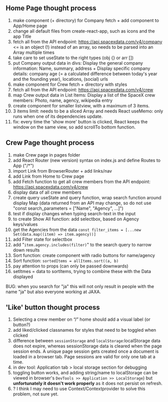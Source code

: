 ## Home Page thought process

1. make component (+ directory) for Company fetch + add component to App/Home page
2. change all default files from create-react-app, such as icons and the app Title
3. fetch all from the API endpoint: https://api.spacexdata.com/v4/company <= is an object (!) instead of an array, so needs to be parsed into an Array multiple times
4. take care to set useState to the right types (obj {} or arr [])
5. put Company output data in divs: Display the general company information: Name, summary, address + Display specific company details: company age (= a calculated difference between today's year and the founding year), locations, (social) urls
6. make component for Crew fetch + directory with styles
7. fetch all from the API endpoint: https://api.spacexdata.com/v4/crew
8. map Crew output data in List Items: Display a list of the SpaceX crew members: Photo, name, agency, wikipedia entry
9. create component for smaller listview, with a maximum of 3 items.
10. 3 items limit: needs to be a sliced Array and needs React useMemo: only runs when one of its dependencies update.
11. fix: every time the 'show more' button is clicked, React keeps the window on the same view, so add scrollTo bottom function.

## Crew Page thought process

1. make Crew page in pages folder
2. add React Router (new version) syntax on index.js and define Routes to App ("/*")
3. import Link from BrowserRouter + add links/nav
4. add Link from Home to Crew page
5. add Fetch function to get all crew members from the API endpoint: https://api.spacexdata.com/v4/crew
6. display data of all crew members
7. create query useState and query function, wrap search function around display Map (data returned from an API may change, so do not use "const search_parameters = ["Name", "Agency", ...]")
8. test if display changes when typing search-text in the input
9. to create Show All function: add selectbox, based on Agency keys/values
10. get the Agencies from the data `const filter_items = [...new Set(data.map((item) => item.agency))]`
11. add Filter state for selectbox
12. add "`item.agency.includes(filter)`" to the search query to narrow down results
13. Sort function: create component with radio buttons for name/agency
14. Sort function: `sortedItems = allItems.sort((a, b)`
15. pay attention to props (can only be passed downwards)
16. setItmes = data to sortItems, trying to combine these with the Data displayed

BUG: when you search for "ja" this will not only result in people with the name "ja" but also everyone working at JAXA.

## 'Like' button thought process

1. Selecting a crew member on “/” home should add a visual label (or button?)
2. add liked/clicked classnames for styles that need to be toggled when clicked
3. difference between `sessionStorage` and `localStorage`:localStorage data does not expire, whereas sessionStorage data is cleared when the page session ends. A unique page session gets created once a document is loaded in a browser tab. Page sessions are valid for only one tab at a time.
4. in dev tool: Application tab > local storage section for debugging
5. toggling button works, and adding string/name to localStorage can be viewed in browser's `DevTools >> Application >> LocalStorage`) but **unfortunately it doesn't work properly** as it does not persist on refresh.
6. ? I think I may need to use Context/Contextprovider to solve this problem, not sure yet.